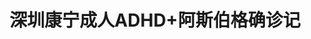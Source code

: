 ---
title: 深圳康宁成人ADHD+阿斯伯格确诊记
tags: [孤独症谱系, 孤独, AS]
color: warning
description: 又一位！
external_url: http://mp.weixin.qq.com/s?__biz=MzIyMzgyMjY5NQ==&amp;mid=2247484084&amp;idx=1&amp;sn=3c40520f525486252d1384c1bb942c01&amp;chksm=e81914bcdf6e9daaaebcea46f3909d2f891da3ecf4db9ecb71bb7b549335e61058e2d036faf4&amp;scene=27#wechat_redirect
---